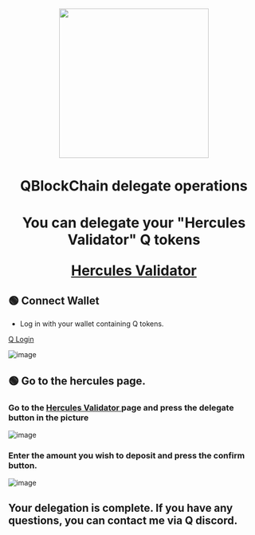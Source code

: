 <h1 align="center"><a href="https://hq.q.org/staking/validators/0x24327820664a9CEc76c482bff9f964864FfAed57" target="_blank"><img src="https://user-images.githubusercontent.com/101635385/231752054-36682dca-4867-4f9a-81e8-603449974937.png" width="300"></a></h1>
<h1 align="center"> QBlockChain delegate operations </h1>
<h1 align="center"> You can delegate your "Hercules Validator" Q tokens

<a href="https://hq.q.org/staking/validators/0x24327820664a9CEc76c482bff9f964864FfAed57" target="_blank" > Hercules Validator </a>
  



</h1>

## 🟢 Connect Wallet

* Log in with your wallet containing Q tokens. 

<a href="https://hq.q.org/staking/validators/0x24327820664a9CEc76c482bff9f964864FfAed57" target="_blank" > Q Login </a>

![image](https://user-images.githubusercontent.com/101635385/231523648-3d768515-e5e3-483e-b40b-a3761c33c268.png)


## 🟢 Go to the hercules page.


<h3> Go to the <a href="https://hq.q.org/staking/validators/0x24327820664a9CEc76c482bff9f964864FfAed57" target="_blank" > Hercules Validator </a> page and press the delegate button in the picture </h3>

![image](https://user-images.githubusercontent.com/101635385/231524564-b5a21c1f-1a92-4dbe-a22c-bad2d1f18409.png)


<h3> Enter the amount you wish to deposit and press the confirm button. </h3>

![image](https://user-images.githubusercontent.com/101635385/231525147-64cadf7a-fd4b-4ed4-a4cc-ee996812efa5.png)


<h2> Your delegation is complete. If you have any questions, you can contact me via Q discord.</h2>
